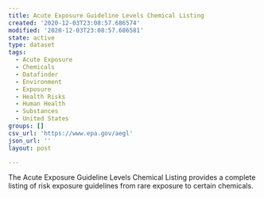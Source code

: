 ```yaml
---
title: Acute Exposure Guideline Levels Chemical Listing
created: '2020-12-03T23:08:57.686574'
modified: '2020-12-03T23:08:57.686581'
state: active
type: dataset
tags:
  - Acute Exposure
  - Chemicals
  - Datafinder
  - Environment
  - Exposure
  - Health Risks
  - Human Health
  - Substances
  - United States
groups: []
csv_url: 'https://www.epa.gov/aegl'
json_url: ''
layout: post

---
```

The Acute Exposure Guideline Levels Chemical Listing provides a complete listing of risk exposure guidelines from rare exposure to certain chemicals.
